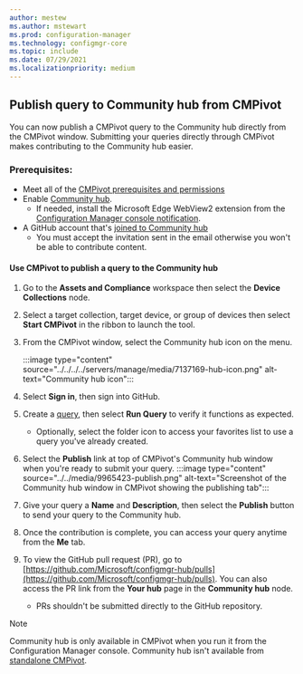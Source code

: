 ```yaml
---
author: mestew
ms.author: mstewart
ms.prod: configuration-manager
ms.technology: configmgr-core
ms.topic: include
ms.date: 07/29/2021
ms.localizationpriority: medium
---
```


## <a name="bkmk_hub"></a> Publish query to Community hub from CMPivot
<!--9965423-->
You can now publish a CMPivot query to the Community hub directly from the CMPivot window. Submitting your queries directly through CMPivot makes contributing to the Community hub easier.

### Prerequisites:

- Meet all of the [CMPivot prerequisites and permissions](../../../../servers/manage/cmpivot.md#prerequisites)
- Enable [Community hub](../../../../servers/manage/community-hub.md).
   - If needed, install the Microsoft Edge WebView2 extension from the [Configuration Manager console notification](../../../../servers/manage/community-hub.md#bkmk_webview2).
- A GitHub account that's [joined to Community hub](../../../../servers/manage/community-hub-contribute.md#join-the-community-hub-to-contribute-content)
   - You must accept the invitation sent in the email otherwise you won't be able to contribute content.

#### Use CMPivot to publish a query to the Community hub

1. Go to the **Assets and Compliance** workspace then select the **Device Collections** node.
1. Select a target collection, target device, or group of devices then select **Start CMPivot** in the ribbon to launch the tool.
1. From the CMPivot window, select the Community hub icon on the menu.

    :::image type="content" source="../../../../servers/manage/media/7137169-hub-icon.png" alt-text="Community hub icon":::
1. Select **Sign in**, then sign into GitHub.
1. Create a [query](../../../../servers/manage/cmpivot-overview.md), then select **Run Query** to verify it functions as expected.
   - Optionally, select the folder icon to access your favorites list to use a query you've already created.
1. Select the **Publish** link at top of CMPivot's Community hub window when you're ready to submit your query.
   :::image type="content" source="../../media/9965423-publish.png" alt-text="Screenshot of the Community hub window in CMPivot showing the publishing tab":::
1. Give your query a **Name** and **Description**, then select the **Publish** button to send your query to the Community hub.
1. Once the contribution is complete, you can access your query anytime from the **Me** tab.
1. To view the GitHub pull request (PR), go to [https://github.com/Microsoft/configmgr-hub/pulls](https://github.com/Microsoft/configmgr-hub/pulls). You can also access the PR link from the **Your hub** page in the **Community hub** node.
   - PRs shouldn't be submitted directly to the GitHub repository.

> [!NOTE]
> Community hub is only available in CMPivot when you run it from the Configuration Manager console. Community hub isn't available from [standalone CMPivot](../../../../servers/manage/cmpivot.md#install-cmpivot-standalone). <!--9442715, 9310040, 9391017-->
